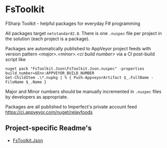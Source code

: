 # FsToolkit
FSharp Toolkit - helpful packages for everyday F# programming

All packages target `netstandard2.0`. There is one `.nuspec` file per project in the solution (each project is a package).

Packages are automatically published to AppVeyor project feeds with version pattern _&lt;major>.&lt;minor>.&lt;ci build number>_ via a CI post-build script like

    nuget pack "FsToolkit.Json\FsToolkit.Json.nuspec" -properties build_number=$Env:APPVEYOR_BUILD_NUMBER
    Get-ChildItem .\*.nupkg | % { Push-AppveyorArtifact $_.FullName -FileName $_.Name }

Major and Minor numbers should be manually incremented in `.nuspec` files by developers as appropriate.

Packages are all published to Imperfect's private account feed https://ci.appveyor.com/nuget/relayfoods

## Project-specific Readme's

- [FsToolkit.Json](https://github.com/relayfoods/FsToolkit/tree/master/FsToolkit.Json)

